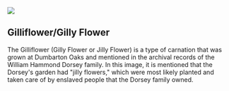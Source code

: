 <a href="https://juncture-digital.org"><img src="https://juncture-digital.org/images/ve-button.png"></a>

<param ve-config 
       title="Gilliflower/Jilly Flower"
       author="Kyra March"
       banner="93586813_3252343754784183_882046404103503872_n.jpg"
       layout="vertical"> 

## Gilliflower/Gilly Flower

The Gilliflower (Gilly Flower or Jilly Flower) is a type of carnation that was grown at Dumbarton Oaks and mentioned in the archival records of the William Hammond Dorsey family. In this image, it is mentioned that the Dorsey's garden had "jilly flowers," which were most likely planted and taken care of by enslaved people that the Dorsey family owned. 
<param ve-image region="83,408,262,196" url="Dorsey p. 2 (Unknown – Diary Entries).png">
<param ve-iframe="https://www.google.com/books/edition/A_Dictionary_of_English_Plant_names/nVUJAAAAQAAJ?hl=en&gbpv=1"
